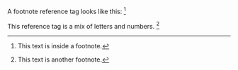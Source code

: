 A footnote reference tag looks like this: [^1]

This reference tag is a mix of letters and numbers. [^footnote-42]

[^1]: This text is inside a footnote.

[^footnote-42]: This text is another footnote.